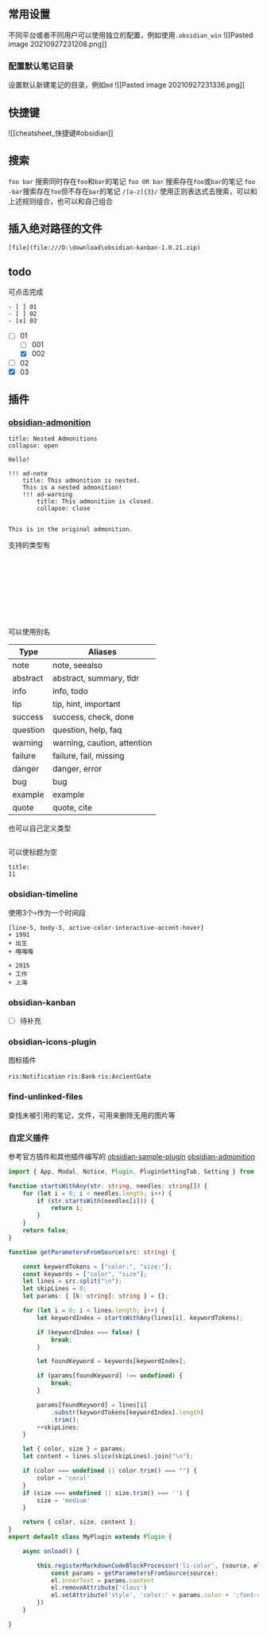 
## 常用设置
不同平台或者不同用户可以使用独立的配置，例如使用`.obsidian_win`
![[Pasted image 20210927231208.png]]

### 配置默认笔记目录

设置默认新建笔记的目录，例如`md`
![[Pasted image 20210927231336.png]]
## 快捷键

![[cheatsheet_快捷键#obsidian]]
## 搜索

`foo bar` 搜索同时存在`foo`和`bar`的笔记
`foo OR bar` 搜索存在`foo`或`bar`的笔记
`foo -bar`搜索存在`foo`但不存在`bar`的笔记
`/[a-z]{3}/` 使用正则表达式去搜索，可以和上述规则组合，也可以和自己组合

## 插入绝对路径的文件

```
[file](file:///D:\download\obsidian-kanban-1.0.21.zip)
```

## todo
可点击完成
```
- [ ] 01
- [ ] 02
- [x] 03
```

- [ ] 01
	- [ ] 001
	- [x] 002
- [ ] 02
- [x] 03

##  插件

### [obsidian-admonition](https://github.com/valentine195/obsidian-admonition)

```ad-note
title: Nested Admonitions
collapse: open

Hello!

!!! ad-note
    title: This admonition is nested.
    This is a nested admonition!
    !!! ad-warning
        title: This admonition is closed.
        collapse: close


This is in the original admonition.
```

支持的类型有

```ad-abstract
```
```ad-info
```
```ad-tip
```
```ad-success
```
```ad-question
```
```ad-warning
```
```ad-failure
```
```ad-bug
```
```ad-example
```
```ad-quote
```

可以使用别名

| Type     | Aliases                     |
| -------- | --------------------------- |
| note     | note, seealso               |
| abstract | abstract, summary, tldr     |
| info     | info, todo                  |
| tip      | tip, hint, important        |
| success  | success, check, done        |
| question | question, help, faq         |
| warning  | warning, caution, attention |
| failure  | failure, fail, missing      |
| danger   | danger, error               |
| bug      | bug                         |
| example  | example                     |
| quote    | quote, cite                 |

也可以自己定义类型

```ad-li
```

可以使标题为空
```ad-info
title:
11
```
### obsidian-timeline

使用3个`+`作为一个时间段

```timeline
[line-5, body-3, active-color-interactive-accent-hover]
+ 1991
+ 出生
+ 嘎嘎嘎

+ 2015
+ 工作
+ 上海
```


### obsidian-kanban
- [ ] 待补充

### obsidian-icons-plugin

图标插件

`ris:Notification` `ris:Bank` `ris:AncientGate`

### find-unlinked-files

查找未被引用的笔记，文件，可用来删除无用的图片等


### 自定义插件

参考官方插件和其他插件编写的
 [obsidian-sample-plugin](https://github.com/obsidianmd/obsidian-sample-plugin) 
 [obsidian-admonition](https://github.com/valentine195/obsidian-admonition)
 
```ts
import { App, Modal, Notice, Plugin, PluginSettingTab, Setting } from 'obsidian';

function startsWithAny(str: string, needles: string[]) {
	for (let i = 0; i < needles.length; i++) {
		if (str.startsWith(needles[i])) {
			return i;
		}
	}
	return false;
}

function getParametersFromSource(src: string) {

	const keywordTokens = ["color:", "size:"];
	const keywords = ["color", "size"];
	let lines = src.split("\n");
	let skipLines = 0;
	let params: { [k: string]: string } = {};

	for (let i = 0; i < lines.length; i++) {
		let keywordIndex = startsWithAny(lines[i], keywordTokens);

		if (keywordIndex === false) {
			break;
		}

		let foundKeyword = keywords[keywordIndex];

		if (params[foundKeyword] !== undefined) {
			break;
		}

		params[foundKeyword] = lines[i]
			.substr(keywordTokens[keywordIndex].length)
			.trim();
		++skipLines;
	}

	let { color, size } = params;
	let content = lines.slice(skipLines).join("\n");

	if (color === undefined || color.trim() === "") {
		color = 'coral'
	}
	if (size === undefined || size.trim() === '') {
		size = 'medium'
	}

	return { color, size, content };
}
export default class MyPlugin extends Plugin {

	async onload() {

		this.registerMarkdownCodeBlockProcessor('li-color', (source, el, ctx) => {
			const params = getParametersFromSource(source);
			el.innerText = params.content
			el.removeAttribute('class')
			el.setAttribute('style', 'color:' + params.color + ';font-size:' + params.size)
		})
	}

}

```